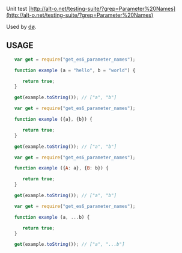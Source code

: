 Unit test [http://alt-o.net/testing-suite/?grep=Parameter%20Names](http://alt-o.net/testing-suite/?grep=Parameter%20Names)

Used by [dø](https://www.npmjs.com/package/op_do).

## USAGE

```js
   var get = require("get_es6_parameter_names");

   function example (a = "hello", b = "world") {

      return true;
   }

   get(example.toString()); // ["a", "b"]

```

```js
   var get = require("get_es6_parameter_names");

   function example ({a}, {b}) {

      return true;
   }

   get(example.toString()); // ["a", "b"]

```

```js
   var get = require("get_es6_parameter_names");

   function example ({A: a}, {B: b}) {

      return true;
   }

   get(example.toString()); // ["a", "b"]

```

```js
   var get = require("get_es6_parameter_names");

   function example (a, ...b) {

      return true;
   }

   get(example.toString()); // ["a", "...b"]

```
